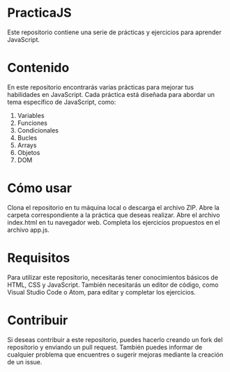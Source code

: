 <h1>PracticaJS</h1>
Este repositorio contiene una serie de prácticas y ejercicios para aprender JavaScript.

<h1>Contenido</h1>
En este repositorio encontrarás varias prácticas para mejorar tus habilidades en JavaScript. Cada práctica está diseñada para abordar un tema específico de JavaScript, como:
<ol>
  <li>Variables</li>
<li>Funciones</li>
<li>Condicionales</li>
<li>Bucles</li>
<li>Arrays</li>
<li>Objetos</li>
<li>DOM</li> </ol>
<h1>Cómo usar</h1>
Clona el repositorio en tu máquina local o descarga el archivo ZIP.
Abre la carpeta correspondiente a la práctica que deseas realizar.
Abre el archivo index.html en tu navegador web.
Completa los ejercicios propuestos en el archivo app.js.
<h1>Requisitos</h1>
Para utilizar este repositorio, necesitarás tener conocimientos básicos de HTML, CSS y JavaScript. También necesitarás un editor de código, como Visual Studio Code o Atom, para editar y completar los ejercicios.

<h1>Contribuir</h1>
Si deseas contribuir a este repositorio, puedes hacerlo creando un fork del repositorio y enviando un pull request. También puedes informar de cualquier problema que encuentres o sugerir mejoras mediante la creación de un issue.
